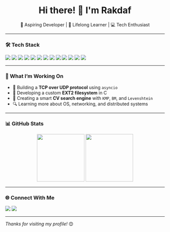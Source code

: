 <h1 align="center">Hi there! 👋 I'm Rakdaf </h1>
<p align="center">
  🚀 Aspiring Developer | 🧠 Lifelong Learner | 💻 Tech Enthusiast
</p>

---

### 🛠️ Tech Stack

<p>
  <img src="https://img.shields.io/badge/Python-3776AB?style=flat&logo=python&logoColor=white"/>
  <img src="https://img.shields.io/badge/Java-007396?style=flat&logo=java&logoColor=white"/>
  <img src="https://img.shields.io/badge/C-00599C?style=flat&logo=c&logoColor=white"/>
  <img src="https://img.shields.io/badge/JavaScript-F7DF1E?style=flat&logo=javascript&logoColor=black"/>
  <img src="https://img.shields.io/badge/MySQL-4479A1?style=flat&logo=mysql&logoColor=white"/>
  <img src="https://img.shields.io/badge/Docker-2496ED?style=flat&logo=docker&logoColor=white"/>
  <img src="https://img.shields.io/badge/Linux-FCC624?style=flat&logo=linux&logoColor=black"/>
  <img src="https://img.shields.io/badge/C++-00599C?style=flat&logo=c%2B%2B&logoColor=white"/>
  <img src="https://img.shields.io/badge/MariaDB-003545?style=flat&logo=mariadb&logoColor=white"/>
  <img src="https://img.shields.io/badge/C%23-239120?style=flat&logo=c-sharp&logoColor=white"/>
  <img src="https://img.shields.io/badge/Go-00ADD8?style=flat&logo=go&logoColor=white"/>
  <img src="https://img.shields.io/badge/TypeScript-3178C6?style=flat&logo=typescript&logoColor=white"/>
  <img src="https://img.shields.io/badge/Next.js-000000?style=flat&logo=next.js&logoColor=white"/>
</p>

---

### 💼 What I’m Working On

- 🔧 Building a **TCP over UDP protocol** using `asyncio`
- 📁 Developing a custom **EXT2 filesystem** in C
- 🧠 Creating a smart **CV search engine** with `KMP`, `BM`, and `Levenshtein`
- 🔍 Learning more about OS, networking, and distributed systems

---

### 📊 GitHub Stats

<p align="center">
  <img src="https://github-readme-stats.vercel.app/api?username=rakdaf08&show_icons=true&theme=tokyonight" height="150"/>
  <img src="https://github-readme-stats.vercel.app/api/top-langs/?rakdaf08=yourusername&layout=compact&theme=tokyonight" height="150"/>
</p>

---

### 🌐 Connect With Me

<p>
  <a href="mailto:raka.daffa2005@gmail.com"><img src="https://img.shields.io/badge/email-D14836?style=flat&logo=gmail&logoColor=white"/></a>
  <a href="https://www.linkedin.com/in/rakadaffa/"><img src="https://img.shields.io/badge/LinkedIn-0077B5?style=flat&logo=linkedin&logoColor=white"/></a>
</p>

---

_Thanks for visiting my profile!_ 😊
